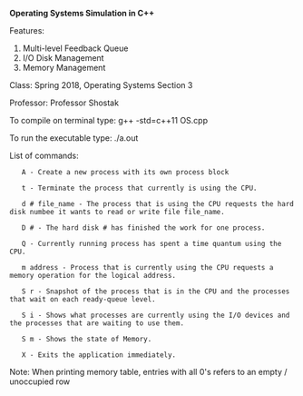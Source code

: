 <strong>Operating Systems Simulation in C++</strong>

Features:
 1. Multi-level Feedback Queue
 2. I/O Disk Management
 3. Memory Management 

Class: Spring 2018, Operating Systems Section 3

Professor: Professor Shostak

To compile on terminal type:
 g++ -std=c++11 OS.cpp


To run the executable type:
 ./a.out

List of commands:

       A - Create a new process with its own process block

       t - Terminate the process that currently is using the CPU.

       d # file_name - The process that is using the CPU requests the hard disk numbee it wants to read or write file file_name.

       D # - The hard disk # has finished the work for one process.

       Q - Currently running process has spent a time quantum using the CPU.

       m address - Process that is currently using the CPU requests a memory operation for the logical address.

       S r - Snapshot of the process that is in the CPU and the processes that wait on each ready-queue level.

       S i - Shows what processes are currently using the I/O devices and the processes that are waiting to use them.

       S m - Shows the state of Memory.

       X - Exits the application immediately.


Note: When printing memory table, entries with all 0's refers to an empty / unoccupied row


